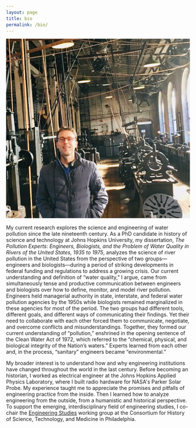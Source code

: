 ```yaml
---
layout: page
title: bio
permalink: /bio/
---
```


![](/assets/ryan.jpg)

My current research explores the science and engineering of water pollution since the late nineteenth century. As a PhD candidate in history of science and technology at Johns Hopkins University, my dissertation, _The Pollution Experts: Engineers, Biologists, and the Problem of Water Quality in Rivers of the United States, 1935 to 1975_, analyzes the science of river pollution in the United States from the perspective of two groups—engineers and biologists—during a period of striking developments in federal funding and regulations to address a growing crisis. Our current understanding and definition of “water quality,” I argue, came from simultaneously tense and productive communication between engineers and biologists over how to define, monitor, and model river pollution. Engineers held managerial authority in state, interstate, and federal water pollution agencies by the 1950s while biologists remained marginalized in these agencies for most of the period. The two groups had different tools, different goals, and different ways of communicating their findings. Yet their need to collaborate with each other forced them to communicate, negotiate, and overcome conflicts and misunderstandings. Together, they formed our current understanding of “pollution,” enshrined in the opening sentence of the Clean Water Act of 1972, which referred to the “chemical, physical, and biological integrity of the Nation’s waters.” Experts learned from each other and, in the process, “sanitary” engineers became “environmental.”

My broader interest is to understand how and why engineering institutions have changed throughout the world in the last century. Before becoming an historian, I worked as electrical engineer at the Johns Hopkins Applied Physics Laboratory, where I built radio hardware for NASA's Parker Solar Probe. My experience taught me to appreciate the promises and pitfalls of engineering practice from the inside. Then I learned how to analyze engineering from the outside, from a humanistic and historical perspective. To support the emerging, interdisciplinary field of engineering studies, I co-chair the [Engineering Studies](https://www.chstm.org/content/engineering-studies-0) working group at the Consortium for History of Science, Technology, and Medicine in Philadelphia.
